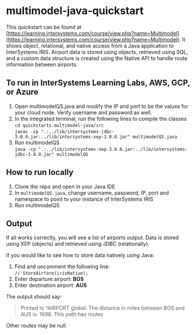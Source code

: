 # multimodel-java-quickstart
This quickstart can be found at [https://learning.intersystems.com/course/view.php?name=Multimodel](https://learning.intersystems.com/course/view.php?name=Multimodel). 
It shows object, relational, and native access from a Java application to InterSystems IRIS. Airport data is stored using objects, retrieved using SQL, and a custom data structure is created using the Native API to handle route information between airports.

## To run in InterSystems Learning Labs, AWS, GCP, or Azure
1. Open multimodelQS.java and modify the IP and port to be the values for your cloud node. Verify username and password as well.
2. In the integrated terminal, run the following lines to compile the classes  
`cd quickstarts-multimodel-java/src`  
`javac -cp ".:../lib/intersystems-jdbc-3.0.0.jar:../lib/intersystems-xep-3.0.0.jar" multimodelQS.java`  
3. Run multimodelQS  
`java -cp ".:../lib/intersystems-xep-3.0.0.jar:../lib/intersystems-jdbc-3.0.0.jar" multimodelQS`  

## How to run locally
1. Clone the repo and open in your Java IDE
2. In `multimodelQS.java`, change username, password, IP, port and namespace to point to your instance of InterSystems IRIS
3. Run multimodelQS

## Output
If all works correctly, you will see a list of airports output. Data is stored using XEP (objects) and retrieved using JDBC (relationally).  

If you would like to see how to store data natively using Java:
1. Find and uncomment the following line:  
`// StoreAirfare(irisNative);`
2. Enter departure airport: **BOS**
3. Enter destination airport: **AUS**

The output should say:  
>Printed to ^AIRPORT global. The distance in miles between BOS and AUS is: 1698. This path has routes

Other routes may be null.
